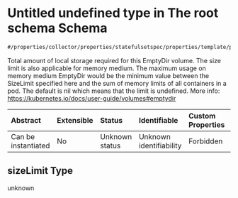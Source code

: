 # Untitled undefined type in The root schema Schema

```txt
#/properties/collector/properties/statefulsetspec/properties/template/properties/spec/properties/volumes/items/properties/emptydir/properties/sizelimit#/properties/collector/properties/statefulsetSpec/properties/template/properties/spec/properties/volumes/items/properties/emptyDir/properties/sizeLimit
```

Total amount of local storage required for this EmptyDir volume. The size limit is also applicable for memory medium. The maximum usage on memory medium EmptyDir would be the minimum value between the SizeLimit specified here and the sum of memory limits of all containers in a pod. The default is nil which means that the limit is undefined. More info: <https://kubernetes.io/docs/user-guide/volumes#emptydir>

| Abstract            | Extensible | Status         | Identifiable            | Custom Properties | Additional Properties | Access Restrictions | Defined In                                                        |
| :------------------ | :--------- | :------------- | :---------------------- | :---------------- | :-------------------- | :------------------ | :---------------------------------------------------------------- |
| Can be instantiated | No         | Unknown status | Unknown identifiability | Forbidden         | Allowed               | none                | [values.schema.json\*](values.schema.json "open original schema") |

## sizeLimit Type

unknown
